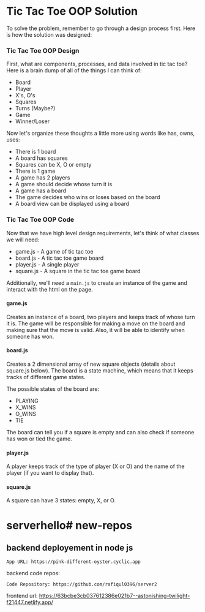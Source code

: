 # Tic Tac Toe OOP Solution

To solve the problem, remember to go through a design process first.  Here is how the solution was designed:

### Tic Tac Toe OOP Design

First, what are components, processes, and data involved in tic tac toe?  Here is a brain dump of all of the things I can think of:

* Board
* Player
* X's, O's
* Squares
* Turns (Maybe?)
* Game
* Winner/Loser

Now let's organize these thoughts a little more using words like has, owns, uses:

* There is 1 board
* A board has squares
* Squares can be X, O or empty
* There is 1 game
* A game has 2 players
* A game should decide whose turn it is
* A game has a board
* The game decides who wins or loses based on the board
* A board view can be displayed using a board

### Tic Tac Toe OOP Code

Now that we have high level design requirements, let's think of what classes we will need:

* game.js - A game of tic tac toe
* board.js - A tic tac toe game board
* player.js - A single player
* square.js - A square in the tic tac toe game board


Additionally, we'll need a `main.js` to create an instance of the game and interact with the html on the page.

#### game.js

Creates an instance of a board, two players and keeps track of whose turn it is.  The game will be responsible for making a move on the board and making sure that the move is valid.  Also, it will be able to identify when someone has won.

#### board.js

Creates a 2 dimensional array of new square objects (details about square.js below).  The board is a state machine, which means that it keeps tracks of different game states.

The possible states of the board are:

* PLAYING
* X_WINS
* O_WINS
* TIE

The board can tell you if a square is empty and can also check if someone has won or tied the game.

#### player.js

A player keeps track of the type of player (X or O) and the name of the player (if you want to display that).

#### square.js

A square can have 3 states: empty, X, or O.







# serverhello# new-repos



## backend deployement in node js
```text
App URL: https://pink-different-oyster.cyclic.app
```
backend code repos:

```text
Code Repository: https://github.com/rafiqul0396/server2
```

frontend url:
https://63bcbe3cb037612386e021b7--astonishing-twilight-f21447.netlify.app/


